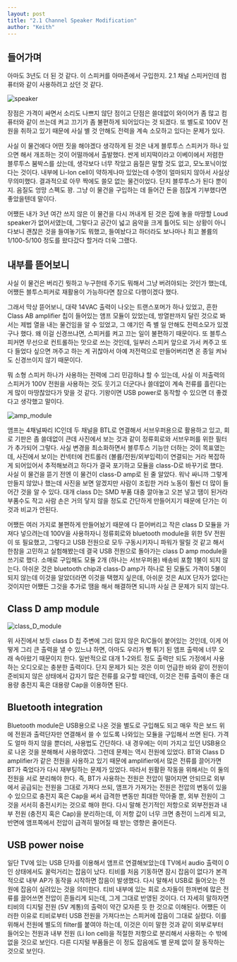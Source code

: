 ```yaml
---
layout: post
title: "2.1 Channel Speaker Modification"
author: "Keith"
---
```


## 들어가며

아마도 3년도 더 된 것 같다. 이 스피커를 아마존에서 구입한지. 2.1 채널 스피커인데 컴퓨터와 같이 사용하려고 샀던 것 같다.

![speaker](speaker.jpg?resize=800)

장점은 가격이 싸면서 소리도 나쁘지 않단 점이고 단점은 쓸데없이 와이어가 좀 많고 컴퓨터와 같이 쓰는데 켜고 끄기가 좀 불편하게 되어있다는 것 되겠다. 또 별도로 100V 전원을 취하고 있기 때문에 사실 별 것 안해도 전력을 계속 소모하고 있다는 문제가 있다.

사실 이 물건에다 어떤 짓을 해야겠다 생각하게 된 것은 내게 블루투스 스피커가 하나 있으면 해서 개조하는 것이 어떨까에서 출발했다. 싼게 비지떡이라고 이베이에서 저렴한 블루투스 붐박스를 샀는데, 생각보다 너무 작았고 음질은 말할 것도 없고, 모노포닉이었다는 것이다. 내부에 Li-Ion cell이 약하게나마 있었는데 수명이 얼마되지 않아서 사실상 무의미했다. 결과적으로 아무 짝에도 쓸모 없는 물건이었다. 단지 블루투스가 된다 뿐이지. 음질도 엉망 스펙도 꽝. 그냥 이 물건을 구입하는 데 들어간 돈을 점잖게 기부했다면 좋았을텐데 말이다.

어쨌든 내가 3년 여간 쓰지 않은 이 물건을 다시 꺼내게 된 것은 집에 놓을 마땅할 Loud speaker가 없어서였는데, 그렇다고 공간이 넓고 음악을 크게 틀어도 되는 상황이 아니다보니 괜찮은 것을 들여놓기도 뭐했고, 들여놨다고 하더라도 보나마나 최고 볼륨의 1/100-5/100 정도를 왔다갔다 할거라 더욱 그랬다.

## 내부를 뜯어보니

사실 이 물건은 버리긴 뭣하고 누구한테 주기도 뭐해서 그냥 버려야되는 것인가 했는데, 어쨌든 블투스피커로 재활용이 가능하다면 참으로 다행이겠다 했다.

그래서 막상 뜯어보니, 대략 14VAC 출력이 나오는 트랜스포머가 하나 있었고, 흔한 Class AB amplifier 칩이 들어있는 앰프 모듈이 있었는데, 방열판까지 달린 것으로 봐서는 제법 열을 내는 물건임을 알 수 있었고, 그 얘기인 즉 별 일 안해도 전력소모가 있겠구나 했다. 왜 이걸 신경쓰냐면, 스피커를 켜고 끄는 일이 불편하기 때문이다. 또 블투스피커면 무선으로 컨트롤하는 맛으로 쓰는 것인데, 일부러 스피커 앞으로 가서 켜주고 또 다 들었다 싶으면 꺼주고 하는 게 귀찮아서 아예 저전력으로 만들어버리면 온 종일 켜놔도 신경쓰이지 않기 때문이다.

뭐 소형 스피커 하나가 사용하는 전력에 그리 민감하냐 할 수 있는데, 사실 이 저출력의 스피커가 100V 전원을 사용하는 것도 웃기고 더군다나 쓸데없이 계속 전류를 흘린다는 게 많이 마땅찮았다가 맞을 것 같다. 기왕이면 USB power로 동작할 수 있으면 더 좋겠다고 생각했고 말이다.

![amp_module](module.jpg?resize=800)

앰프는 4채널짜리 IC인데 두 채널을 BTL로 연결해서 서브우퍼용으로 활용하고 있고, 회로 기판은 좀 쓸데없이 큰데 사진에서 보는 것과 같이 정류회로와 서브우퍼를 위한 필터가 추가되어 그렇다. 사실 변경을 최소화하면서 블루투스 기능만 더하는 것이 목표였는데, 사진에서 보이는 컨넥터에 컨트롤러 (볼륨/전원/외부입력)이 연결되는 거라 복잡하게 되어있어서 추적해보려고 하다가 결국 포기하고 모듈을 class-D로 바꾸기로 했다. 사실 이 물건을 뜯기 전엔 이 물건이 class-D amp로 된 줄 알았다. 워낙 싸니까 그렇게 만들지 않았나 했는데 사진을 보면 알겠지만 사람이 조립한 거라 노동이 훨씬 더 많이 들어간 것을 알 수 있다. 대개 class D는 SMD 부품 대충 깔아놓고 오븐 넣고 땜이 된거라 부품수도 작고 사람 손은 거의 닿지 않을 정도로 간단하게 만들어지기 때문에 단가는 이것과 비교가 안된다.

어쨌든 여러 가지로 불편하게 만들어놨기 때문에 다 뜯어버리고 작은 class D 모듈을 가져다 넣으려는데 100V을 사용하자니 정류회로와 bluetooth module을 위한 5V 전원이 또 필요했고, 그렇다고 USB 전원으로 모두 구동시키자니 파워가 딸릴 것 같고 해서 한참을 고민하고 실험해봤는데 결국 USB 전원으로 돌아가는 class D amp module을 쓰기로 했다. 소매로 구입해도 모듈 2개 (하나는 서브우퍼용) 배송비 포함 1불이 되지 않는다. 아쉬운 것은 bluetooth chip과 class-D amp가 하나로 된 모듈도 가격이 5불이 되지 않는데 이것을 알았더라면 이것을 택했지 싶은데, 아쉬운 것은 AUX 단자가 없다는 것이지만 어쨌든 그것을 추가로 땜을 해서 해결하면 되니까 사실 큰 문제가 되지 않는다.

## Class D amp module

![class_D_module](amps.jpg?resize=800)

위 사진에서 보듯 class D 칩 주변에 그리 많지 않은 R/C들이 붙어있는 것인데, 이게 어떻게 그리 큰 출력을 낼 수 있느냐 하면, 아마도 우리가 뻥 튀기 된 앰프 출력에 너무 오래 속아왔기 때문이지 한다. 일반적으로 대개 1-2와트 정도 출력만 되도 가정에서 사용하는 오디오로는 충분한 출력이다. 단지 문제가 되는 것은 이미 언급한 바와 같이 전원이 준비되지 않은 상태에서 갑자기 많은 전류를 요구할 때인데, 이것은 전류 출력이 좋은 대용량 충전지 혹은 대용량 Cap을 이용하면 된다. 

## Bluetooth integration

Bluetooth module은 USB용으로 나온 것을 별도로 구입해도 되고 매우 작은 보드 위에 전원과 출력단자만 연결해서 쓸 수 있도록 나와있는 모듈을 구입해서 쓰면 된다. 가격도 얼마 하지 않을 뿐더러, 사용법도 간단하다. 내 경우에는 이미 가지고 있던 USB용으로 나온 것을 분해해서 사용하였다. 그런데 문제는 역시 전원에 있었다. BT와 Class D amplifier가 같은 전원을 사용하고 있기 때문에 amplifier에서 많은 전류를 끌어가면 BT가 죽었다가 다시 재부팅하는 문제가 있었다. 따라서 원활환 작동을 위해서는 이 둘의 전원을 서로 분리해야 한다. 즉, BT가 사용하는 전원은 전압이 떨어지면 안되므로 외부에서 공급되는 전원을 그대로 가져다 쓰되, 앰프가 가져가는 전원은 전압의 변동이 있을 수 있으므로 충전지 혹은 Cap을 써서 급격한 변동만 최대한 막아줄 뿐, 외부 전원이 그것을 서서히 충전시키는 것으로 해야 한다. 다시 말해 전기적인 저항으로 외부전원과 내부 전원 (충전지 혹은 Cap)을 분리하는데, 이 저항 값이 너무 크면 충전이 느리게 되고, 반면에 앰프쪽에서 전압이 급격히 떨어질 때 받는 영향은 줄어든다. 

## USB power noise

일단 TV에 있는 USB 단자를 이용해서 앰프르 연결해보았는데 TV에서 audio 출력이 0인 상태에서도 꿀럭거리는 잡음이 났다. 티비를 처음 기동하면 잠시 잡음이 없다가 본격적으로 내부 AP가 동작을 시작하면 잡음이 발생했다. 다시 말해서 USB로 들어오는 전원에 잡음이 실려있는 것을 의미한다. 티비 내부에 있는 회로 소자들이 한꺼번에 많은 전류를 끌어쓰면 전압이 흔들리게 되는데, 그게 그대로 반영된 것이다. 더 자세히 말하자면 티비의 디지털 전원 (5V 계통)의 출력이 약간 모자른 듯 한 것으로 이해된다. 어쨌든 이러한 이유로 티비로부터 USB 전원을 가져다쓰는 스피커에 잡음이 그대로 실렸다. 이를 위해서 전원에 별도의 filter를 붙여야 하는데, 이것은 이미 말한 것과 같이 외부로부터 들어오는 전원과 내부 전원 (Li Ion cell)을 적절한 저항으로 분리해서 사용하는 수 밖에 없을 것으로 보인다. 다른 디지털 부품들은 이 정도 잡음에도 별 문제 없이 잘 동작하는 것으로 보인다.



